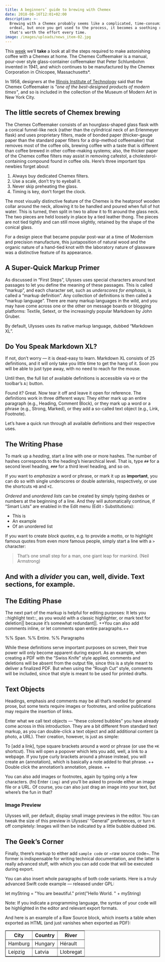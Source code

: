 ```yaml
---
title: A beginners’ guide to brewing with Chemex
date: 2018-08-16T12:01+02:00
description: >-
  Brewing with a Chemex probably seems like a complicated, time-consuming
  ordeal, but once you get used to the process, it becomes a soothing ritual
  that's worth the effort every time.
image: /images/uploads/news_item-02.jpg
---
```


This [week](/wdwdw) we’ll **take** a look at all the steps required to make astonishing coffee with a Chemex at home. The Chemex Coffeemaker is a manual, pour-over style glass-container coffeemaker that Peter Schlumbohm invented in 1941, and which continues to be manufactured by the Chemex Corporation in Chicopee, Massachusetts\*.

In 1958, designers at the [Illinois Institute of Technology](https://www.spacefarm.digital) said that the Chemex Coffeemaker is *"one of the best-designed products of modern times"*, and so is included in the collection of the Museum of Modern Art in New York City.

## The little secrets of Chemex brewing

The Chemex Coffeemaker consists of an hourglass-shaped glass flask with a conical funnel-like neck (rather than the cylindrical neck of an Erlenmeyer flask) and uses proprietary filters, made of bonded paper (thicker-gauge paper than the standard paper filters for a drip-method coffeemaker) that removes most of the coffee oils, brewing coffee with a taste that is different than coffee brewed in other coffee-making systems; also, the thicker paper of the Chemex coffee filters may assist in removing cafestol, a cholesterol-containing compound found in coffee oils. Here’s three important tips newbies forget about:

1. Always buy dedicated Chemex filters.
2. Use a scale, don’t try to eyeball it.
3. Never skip preheating the glass.
4. Timing is key, don’t forget the clock.


The most visually distinctive feature of the Chemex is the heatproof wooden collar around the neck, allowing it to be handled and poured when full of hot water. This is turned, then split in two to allow it to fit around the glass neck. The two pieces are held loosely in place by a tied leather thong. The pieces are not tied tightly and can still move slightly, retained by the shape of the conical glass.

For a design piece that became popular post-war at a time of Modernism and precision manufacture, this juxtaposition of natural wood and the organic nature of a hand-tied knot with the laboratory nature of glassware was a distinctive feature of its appearance.





## A Super-Quick Markup Primer

As discussed in “First Steps”, Ulysses uses special characters around text passages to let you define the meaning of these passages. This is called “markup”, and each character set, such as _underscores for emphasis_, is called a “markup definition”. Any collection of definitions is then called a “markup language”. There are many markup languages in the wild, and you may have come across one or the other on message boards or blogging platforms: Textile, Setext, or the increasingly popular Markdown by John Gruber.

By default, Ulysses uses its native markup language, dubbed “Markdown XL”.

## Do You Speak Markdown XL?

If not, don’t worry — it is dead-easy to learn. Markdown XL consists of 25 definitions, and it will only take you little time to get the hang of it. Soon you will be able to just type away, with no need to reach for the mouse.

Until then, the full list of available definitions is accessible via `⌘9` or the toolbar’s `A|` button.

Found it? Great. Now tear it off and leave it open for reference. The definitions work in three different ways: They either mark up an entire paragraph (e.g., Heading, Comment Block), or they mark up a word or a phrase (e.g., Strong, Marked), or they add a so-called text object (e.g., Link, Footnote).

Let’s have a quick run through all available definitions and their respective uses.

## The Writing Phase

To mark up a _heading_, start a line with one or more hashes. The number of hashes corresponds to the heading’s hierarchical level. That is, type `##` for a second level heading, `###` for a third level heading, and so on.

If you want to _emphasize_ a word or phrase, or mark it up as **important**, you can do so with single underscores or double asterisks, respectively, or use the shortcuts `⌘B` and `⌘I`.

_Ordered_ and _unordered lists_ can be created by simply typing dashes or numbers at the beginning of a line. And they will automatically continue, if “Smart Lists” are enabled in the Edit menu (Edit › Substitutions):

- This is
- An example
- Of an unordered list

If you want to create _block quotes_, e.g. to provide a motto, or to highlight famous quotes from even more famous people, simply start a line with a `>` character:

> That’s one small step for a man, one giant leap for mankind.
> (Neil Armstrong)

And with a _divider_ you can, well, divide. Text sections, for example.
----

## The Editing Phase

The next part of the markup is helpful for editing purposes: It lets you ::highlight text::, as you would with a classic highlighter, or mark text for deletion|| because it’s somewhat redundant||. ++You can also add comments inline, or let comments span entire paragraphs.++

%% Span.
%% Entire.
%% Paragraphs

While these definitions serve important purposes on screen, their true power will only become apparent during export. As an example, when creating a PDF with the “Swiss Knife” style applied, comments and deletions will be absent from the output file, since this is a style meant to deliver a finalized PDF. But when using the “Rough Cut” style, comments will be included, since that style is meant to be used for printed drafts.
## Text Objects

Headings, emphasis and comments may be all that’s needed for general prose, but some texts require images or footnotes, and online publications may require the insertion of links.

Enter what we call text objects — “these colored bubbles” you have already come across in this introduction. They are a bit different from standard text markup, as you can double-click a text object and add additional content (a photo, a URL). Their creation, however, is just as simple:

To [add a link], type square brackets around a word or phrase (or use the `⌘K` shortcut). This will open a popover which lets you add, well, a link to a webpage. If you type curly brackets around a phrase instead, you will create an {annotation}, which is basically a note added to that phrase. ++ Double click the annotation’s annotation, please. ++

You can also add images or footnotes, again by typing only a few characters. (fn) Enter `(img)` and you’ll be asked to provide either an image file or a URL. Of course, you can also just drag an image into your text, but where’s the fun in that?

### Image Preview

Ulysses will, per default, display small image previews in the editor. You can tweak the size of this preview in Ulysses’ “General” preferences, or turn it off completely: Images will then be indicated by a little bubble dubbed `IMG`.

## The Geek’s Corner

Finally, there’s markup to either add `sample code` or ~raw source code~. The former is indispensable for writing technical documentation, and the latter is really advanced stuff, with which you can add code that will be executed during export.

You can also insert whole paragraphs of both code variants. Here is a truly advanced Swift code example — released under GPL:

let myString = "You are beautiful."
print("Hello World. " + myString)

Note: If you indicate a programming language, the syntax of your code will be highlighted in the editor and relevant export formats.

And here is an example of a Raw Source block, which inserts a table when exported as HTML (and just vanishes when exported as PDF):

<table border="1">
 	<tr><th>City</th><th>Country</th><th>River</th></tr>
 	<tr><td>Hamburg</td><td>Hungary</td><td>Hérault</td></tr>
 	<tr><td>Leipzig</td><td>Latvia</td><td>Llobregat</td></tr>
</table>
